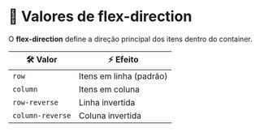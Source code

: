 # 🔄 Valores de flex-direction

O **flex-direction** define a direção principal dos itens dentro do container.  

| 🛠️ Valor            | ⚡ Efeito                        |
|---------------------|---------------------------------|
| `row`               | Itens em linha (padrão)         |
| `column`            | Itens em coluna                 |
| `row-reverse`       | Linha invertida                 |
| `column-reverse`    | Coluna invertida                |
